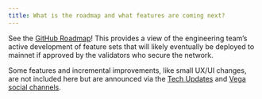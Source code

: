```yaml
---
title: What is the roadmap and what features are coming next?
---
```


See the <a href="https://github.com/orgs/vegaprotocol/projects/114/views/4" target="_blank">GitHub Roadmap</a>! This provides a view of the engineering team’s active development of feature sets that will likely eventually be deployed to mainnet if approved by the validators who secure the network.

Some features and incremental improvements, like small UX/UI changes, are not included here but are announced via the <a href="https://www.notion.so/Blog-Post-Vega-Alpha-Mainnet-FAQs-f530338ed70b425a9c6e0ba64b4ffadd?pvs=21" target="_blank">Tech Updates</a> and <a href="https://linktr.ee/vegaprotocol" target="_blank">Vega social channels</a>.
